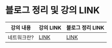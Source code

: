 # 블로그 정리 및  강의 LINK

강의 내용 | 강의 LINK | 블로그 정리 LINK
-------- | --------- | ---------------
네트워크란?| [LINK](https://www.youtube.com/watch?v=Av9UFzl_wis&list=PL0d8NnikouEWcF1jJueLdjRIC4HsUlULi&index=1) | [LINK](https://codingtalk.tistory.com/220)
